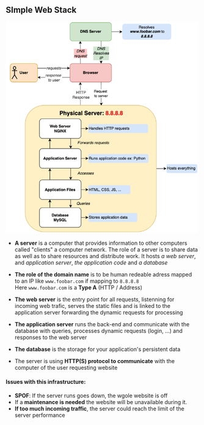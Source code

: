 ## SImple Web Stack
![simple](https://github.com/vlldnt/holbertonschool-system_engineering-devops/blob/main/web_infrastructure_design/images/0-simple_web_stack.png?raw=true)

- **A server** is a computer that provides information to other computers called "clients" a computer network. The role of a server is to share data as well as to share resources and distribute work. It hosts *a web server*, and *application server*, *the application code* and *a database*

- **The role of the domain name** is to be human redeable adress mapped to an IP like `www.foobar.com` if mapping to `8.8.8.8`<br>
Here `www.foobar.com` is a **Type A** (HTTP / Address)

- **The web server** is the entry point for all requests, listenning for incoming web trafic, serves the static files and is linked to the application server forwarding the dynamic requests for processing

- **The application server** runs the back-end and communicate with the database with queries, processes dynamic requests (login, ...) and responses to the web server

- **The database** is the storage for your application's persistent data

- The server is using **HTTP(S) protocol to communicate** with the computer of the user requesting website


#### Issues with this infrastructure:
 - **SPOF**: If the server runs goes down, the wgole website is off
 - If a **maintenance is needed** the website will be unavailable during it.
 - **If too much incoming traffic**, the server could reach the limit of the server performance

